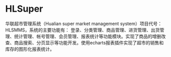 # HLSuper
华联超市管理系统（Hualian super market management system）项目代号：HLSMMS，系统的主要功能有： 登录、分类管理、商品管理、进货管理、出货管理、统计管理、帐号管理、会员管理、报表统计等功能模块。实现了商品的增删改查、商品搜索、分页显示等功能开发。使用echarts报表插件实现了超市的销售和库存的图形化报表统计。
